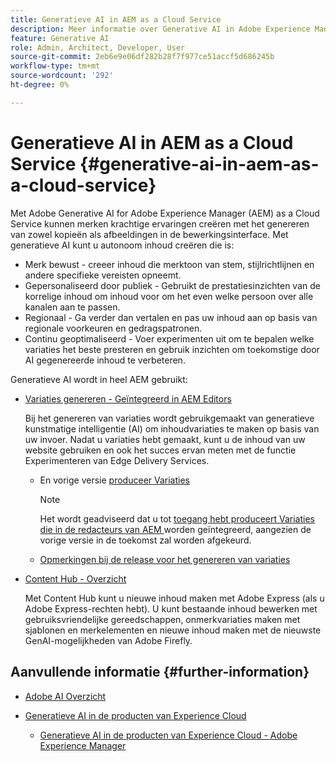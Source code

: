 ```yaml
---
title: Generatieve AI in AEM as a Cloud Service
description: Meer informatie over Generative AI in Adobe Experience Manager as a Cloud Service
feature: Generative AI
role: Admin, Architect, Developer, User
source-git-commit: 2eb6e9e06df282b28f7f977ce51accf5d686245b
workflow-type: tm+mt
source-wordcount: '292'
ht-degree: 0%

---
```


# Generatieve AI in AEM as a Cloud Service {#generative-ai-in-aem-as-a-cloud-service}

Met Adobe Generative AI for Adobe Experience Manager (AEM) as a Cloud Service kunnen merken krachtige ervaringen creëren met het genereren van zowel kopieën als afbeeldingen in de bewerkingsinterface. Met generatieve AI kunt u autonoom inhoud creëren die is:

* Merk bewust - creeer inhoud die merktoon van stem, stijlrichtlijnen en andere specifieke vereisten opneemt.
* Gepersonaliseerd door publiek - Gebruikt de prestatiesinzichten van de korrelige inhoud om inhoud voor om het even welke persoon over alle kanalen aan te passen.
* Regionaal - Ga verder dan vertalen en pas uw inhoud aan op basis van regionale voorkeuren en gedragspatronen.
* Continu geoptimaliseerd - Voer experimenten uit om te bepalen welke variaties het beste presteren en gebruik inzichten om toekomstige door AI gegenereerde inhoud te verbeteren.

Generatieve AI wordt in heel AEM gebruikt:

* [Variaties genereren - Geïntegreerd in AEM Editors](/help/generative-ai/generate-variations-integrated-editor.md)

  Bij het genereren van variaties wordt gebruikgemaakt van generatieve kunstmatige intelligentie (AI) om inhoudvariaties te maken op basis van uw invoer. Nadat u variaties hebt gemaakt, kunt u de inhoud van uw website gebruiken en ook het succes ervan meten met de functie Experimenteren van Edge Delivery Services.

   * En vorige versie [ produceer Variaties ](/help/generative-ai/generate-variations.md)

     >[!NOTE]
     >
     >Het wordt geadviseerd dat u tot [ toegang hebt produceert Variaties die in de redacteurs van AEM ](/help/generative-ai/generate-variations-integrated-editor.md) worden geïntegreerd, aangezien de vorige versie in de toekomst zal worden afgekeurd.

   * [Opmerkingen bij de release voor het genereren van variaties](/help/generative-ai/release-notes-generate-variations.md)

* [Content Hub - Overzicht](/help/assets/product-overview.md)

  Met Content Hub kunt u nieuwe inhoud maken met Adobe Express (als u Adobe Express-rechten hebt). U kunt bestaande inhoud bewerken met gebruiksvriendelijke gereedschappen, onmerkvariaties maken met sjablonen en merkelementen en nieuwe inhoud maken met de nieuwste GenAI-mogelijkheden van Adobe Firefly.

<!-- 
  * [AI Assistant in Adobe Experience Manager](/help/implementing/cloud-manager/aem-ai-assistant.md)
-->

## Aanvullende informatie {#further-information}

* [ Adobe AI Overzicht ](https://www.adobe.com/ai/overview.html)

* [ Generatieve AI in de producten van Experience Cloud ](https://experienceleague.adobe.com/en/docs/core-services/interface/features/generative-ai)

   * [ Generatieve AI in de producten van Experience Cloud - Adobe Experience Manager ](https://experienceleague.adobe.com/en/docs/core-services/interface/features/generative-ai#aem)
